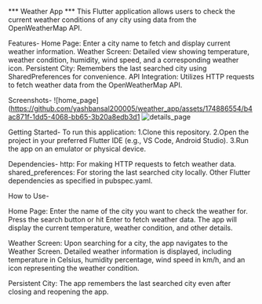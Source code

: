 *** Weather App ***
This Flutter application allows users to check the current weather conditions of any city using data from the OpenWeatherMap API.

Features-
Home Page: Enter a city name to fetch and display current weather information.
Weather Screen: Detailed view showing temperature, weather condition, humidity, wind speed, and a corresponding weather icon.
Persistent City: Remembers the last searched city using SharedPreferences for convenience.
API Integration: Utilizes HTTP requests to fetch weather data from the OpenWeatherMap API.

Screenshots-
![home_page](https://github.com/yashbansal200005/weather_app/assets/174886554/b4ac871f-1dd5-4068-bb65-3b20a8edb3d1
![details_page](https://github.com/yashbansal200005/weather_app/assets/174886554/b9018993-95c2-4762-9be6-ec1f27b0a95a)

Getting Started-
To run this application:
1.Clone this repository.
2.Open the project in your preferred Flutter IDE (e.g., VS Code, Android Studio).
3.Run the app on an emulator or physical device.

Dependencies-
http: For making HTTP requests to fetch weather data.
shared_preferences: For storing the last searched city locally.
Other Flutter dependencies as specified in pubspec.yaml.

How to Use-

Home Page:
Enter the name of the city you want to check the weather for.
Press the search button or hit Enter to fetch weather data.
The app will display the current temperature, weather condition, and other details.

Weather Screen:
Upon searching for a city, the app navigates to the Weather Screen.
Detailed weather information is displayed, including temperature in Celsius, humidity percentage, wind speed in km/h, and an icon representing the weather condition.

Persistent City:
The app remembers the last searched city even after closing and reopening the app.
